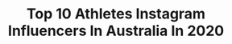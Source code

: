 ---
title: Top 10 Athletes Instagram Influencers In Australia In 2020
description: >-
  Find top athletes Instagram influencers in Australia in 2020. Most popular hashtags: #tbt #surflover #surfgirl #swimminggirls.
platform: Instagram
profiles:
  - username: "stanleynormansurfer"
    fullname: >-
      Stan Norman
    location: "Australia"
    followers: 5753
    engagement: 797
    commentsToLikes: 0.018298
    id: ck5znz0o6pfe20i14elkfn2e6
    verified: false
    hashtags: "#cushqarantine, #surfing, #air, #coldwater"
  - username: "sarah.mayan"
    fullname: >-
      SARAH MAYAN
    location: "Australia"
    followers: 22422
    engagement: 921
    commentsToLikes: 0.094535
    id: ck6uf9op2vqzo0j7150yzwn6n
    verified: false
    hashtags: "#newcastleshow, #teamryderwear"
  - username: "marciacoronado4"
    fullname: >-
      • Fitness | Running | Sports •
    location: "Australia"
    followers: 92814
    engagement: 964
    commentsToLikes: 0.039635
    id: ck8wgbibrh2110j78z8fj9zg0
    verified: false
    hashtags: "#staysafe, #holidays, #swimmingaustralia, #openwaterswimming"
  - username: "taylavvilson"
    fullname: >-
      Tayla Wilson
    location: "Australia"
    followers: 21438
    engagement: 898
    commentsToLikes: 0.041341
    id: ck6tshzh54v9j0j71piw43km2
    verified: false
    hashtags: "#australiaday, #happylittlevegemite"
  - username: "allywilsonnn"
    fullname: >-
      Ally Wilson
    location: "Australia"
    followers: 7619
    engagement: 1459
    commentsToLikes: 0.044294
    id: ck5hhsp2q9w1v0i11gczn4qut
    verified: false
    hashtags: ""
  - username: "georgia_brant"
    fullname: >-
      Georgia Rose ❁
    location: "Australia"
    followers: 28099
    engagement: 389
    commentsToLikes: 0.111177
    id: ck0w0wceegckg0i19e770siqo
    verified: false
    hashtags: "#socialdistancing"
  - username: "nicktopel"
    fullname: >-
      nick topel
    location: "Australia"
    followers: 114983
    engagement: 875
    commentsToLikes: 0.021485
    id: ck15sazxmc3j80i19b1goqrn1
    verified: false
    hashtags: "#itsmonday, #flexfriday, #throwback, #6ftaway"
  - username: "maddyjoybockett"
    fullname: >-
      MADDY BOCKETT💫
    location: "Australia"
    followers: 42899
    engagement: 567
    commentsToLikes: 0.050746
    id: ck6uaunsb5rlk0j71vzhp4tdq
    verified: false
    hashtags: "#myboobsmybody, #bondiboost, #boostyourroots, #chasethevibe"
  - username: "sarah_compston"
    fullname: >-
      Sarah Compston⚡️
    location: "Australia"
    followers: 23123
    engagement: 918
    commentsToLikes: 0.025708
    id: ck0vyxt9c6b9r0i1959kz4z0s
    verified: false
    hashtags: "#supportlocal, #tbt, #21, #leaveyourmark"
  - username: "taylortarnawskyj"
    fullname: >-
      Taylor Tarnawskyj
    location: "Australia"
    followers: 6097
    engagement: 731
    commentsToLikes: 0.086333
    id: ck5bwusgamgg20i11ppnaowaw
    verified: false
    hashtags: "#img, #australianmodel, #lingeriemodel, #ryderwear"
---